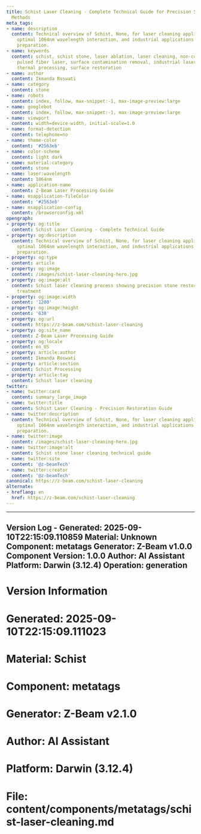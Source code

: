 ```yaml
---
title: Schist Laser Cleaning - Complete Technical Guide for Precision Stone Restoration
  Methods
meta_tags:
- name: description
  content: Technical overview of Schist, None, for laser cleaning applications, including
    optimal 1064nm wavelength interaction, and industrial applications in surface
    preparation.
- name: keywords
  content: schist, schist stone, laser ablation, laser cleaning, non-contact cleaning,
    pulsed fiber laser, surface contamination removal, industrial laser parameters,
    thermal processing, surface restoration
- name: author
  content: Ikmanda Roswati
- name: category
  content: stone
- name: robots
  content: index, follow, max-snippet:-1, max-image-preview:large
- name: googlebot
  content: index, follow, max-snippet:-1, max-image-preview:large
- name: viewport
  content: width=device-width, initial-scale=1.0
- name: format-detection
  content: telephone=no
- name: theme-color
  content: '#2563eb'
- name: color-scheme
  content: light dark
- name: material:category
  content: stone
- name: laser:wavelength
  content: 1064nm
- name: application-name
  content: Z-Beam Laser Processing Guide
- name: msapplication-TileColor
  content: '#2563eb'
- name: msapplication-config
  content: /browserconfig.xml
opengraph:
- property: og:title
  content: Schist Laser Cleaning - Complete Technical Guide
- property: og:description
  content: Technical overview of Schist, None, for laser cleaning applications, including
    optimal 1064nm wavelength interaction, and industrial applications in surface
    preparation.
- property: og:type
  content: article
- property: og:image
  content: /images/schist-laser-cleaning-hero.jpg
- property: og:image:alt
  content: Schist laser cleaning process showing precision stone restoration and surface
    treatment
- property: og:image:width
  content: '1200'
- property: og:image:height
  content: '630'
- property: og:url
  content: https://z-beam.com/schist-laser-cleaning
- property: og:site_name
  content: Z-Beam Laser Processing Guide
- property: og:locale
  content: en_US
- property: article:author
  content: Ikmanda Roswati
- property: article:section
  content: Schist Processing
- property: article:tag
  content: Schist laser cleaning
twitter:
- name: twitter:card
  content: summary_large_image
- name: twitter:title
  content: Schist Laser Cleaning - Precision Restoration Guide
- name: twitter:description
  content: Technical overview of Schist, None, for laser cleaning applications, including
    optimal 1064nm wavelength interaction, and industrial applications in surface
    preparation.
- name: twitter:image
  content: /images/schist-laser-cleaning-hero.jpg
- name: twitter:image:alt
  content: Schist stone laser cleaning technical guide
- name: twitter:site
  content: '@z-beamTech'
- name: twitter:creator
  content: '@z-beamTech'
canonical: https://z-beam.com/schist-laser-cleaning
alternate:
- hreflang: en
  href: https://z-beam.com/schist-laser-cleaning
---
```


---
Version Log - Generated: 2025-09-10T22:15:09.110859
Material: Unknown
Component: metatags
Generator: Z-Beam v1.0.0
Component Version: 1.0.0
Author: AI Assistant
Platform: Darwin (3.12.4)
Operation: generation
---

# Version Information
# Generated: 2025-09-10T22:15:09.111023
# Material: Schist
# Component: metatags
# Generator: Z-Beam v2.1.0
# Author: AI Assistant
# Platform: Darwin (3.12.4)
# File: content/components/metatags/schist-laser-cleaning.md